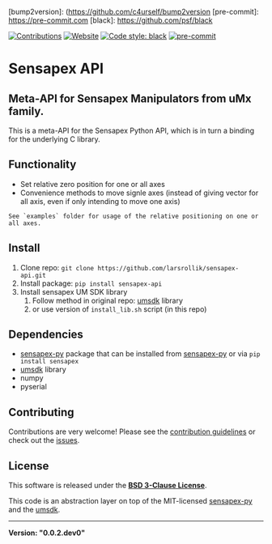 [//]: # (Links)
[Github-flavored markdown]: https://github.github.com/gfm

[manifest]: https://packaging.python.org/en/latest/guides/using-manifest-in
[packaging]: https://packaging.python.org/en/latest/tutorials/packaging-projects
[setup.cfg]: https://setuptools.pypa.io/en/latest/userguide/declarative_config.html

[bump2version]: (https://github.com/c4urself/bump2version
[pre-commit]: https://pre-commit.com
[black]: https://github.com/psf/black

[pypi]: pypi.org
[test.pypi]: test.pypi.org

[Zenodo]: https://zenodo.org

[contribution guidelines]: https://github.com/larsrollik/sensapex-api/blob/main/CONTRIBUTING.md
[issues]: https://github.com/larsrollik/sensapex-api/issues
[BSD 3-Clause License]: https://github.com/larsrollik/sensapex-api/blob/main/LICENSE

[umsdk]: https://github.com/sensapex/umsdk
[sensapex-py]: https://github.com/sensapex/sensapex-py

[//]: # (Badges)
[//]: # ([![DOI]&#40;https://zenodo.org/badge/370470893.svg&#41;]&#40;https://zenodo.org/badge/latestdoi/370470893&#41;)
[//]: # ([![PyPI]&#40;https://img.shields.io/pypi/v/templatepy.svg&#41;]&#40;https://pypi.org/project/templatepy&#41;)
[//]: # ([![Wheel]&#40;https://img.shields.io/pypi/wheel/templatepy.svg&#41;]&#40;https://pypi.org/project/templatepy&#41;)
[//]: # (![CI]&#40;https://github.com/larsrollik/sensapex_api/workflows/tests/badge.svg&#41;)

[![Contributions](https://img.shields.io/badge/Contributions-Welcome-brightgreen.svg)](https://github.com/larsrollik/sensapex-api/blob/main/CONTRIBUTING.md)
[![Website](https://img.shields.io/website?up_message=online&url=https%3A%2F%2Fgithub.com/larsrollik/sensapex-api)](https://github.com/larsrollik/sensapex-api)
[![Code style: black](https://img.shields.io/badge/code%20style-black-000000.svg)](https://github.com/python/black)
[![pre-commit](https://img.shields.io/badge/pre--commit-enabled-brightgreen?logo=pre-commit&logoColor=white)](https://github.com/pre-commit/pre-commit)


# Sensapex API
Meta-API for Sensapex Manipulators from uMx family.
---

This is a meta-API for the Sensapex Python API, which is in turn a binding for the underlying C library.

## Functionality
- Set relative zero position for one or all axes
- Convenience methods to move signle axes (instead of giving vector for all axis, even if only intending to move one axis)

```
See `examples` folder for usage of the relative positioning on one or all axes.
```

## Install
1. Clone repo: `git clone https://github.com/larsrollik/sensapex-api.git`
2. Install package: `pip install sensapex-api`
3. Install sensapex UM SDK library
   1. Follow method in original repo: [umsdk] library
   2. or use version of `install_lib.sh` script (in this repo)

## Dependencies
- [sensapex-py] package that can be installed from [sensapex-py] or via `pip install sensapex`
- [umsdk] library
- numpy
- pyserial

## Contributing
Contributions are very welcome!
Please see the [contribution guidelines] or check out the [issues].

## License
This software is released under the **[BSD 3-Clause License]**.

This code is an abstraction layer on top of the MIT-licensed [sensapex-py] and the [umsdk].

---
**Version: "0.0.2.dev0"**
